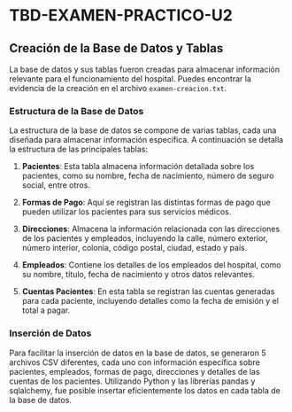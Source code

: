 # TBD-EXAMEN-PRACTICO-U2

## Creación de la Base de Datos y Tablas

La base de datos y sus tablas fueron creadas para almacenar información relevante para el funcionamiento del hospital. Puedes encontrar la evidencia de la creación en el archivo `examen-creacion.txt`.

### Estructura de la Base de Datos

La estructura de la base de datos se compone de varias tablas, cada una diseñada para almacenar información específica. A continuación se detalla la estructura de las principales tablas:

1. **Pacientes**: Esta tabla almacena información detallada sobre los pacientes, como su nombre, fecha de nacimiento, número de seguro social, entre otros.

2. **Formas de Pago**: Aquí se registran las distintas formas de pago que pueden utilizar los pacientes para sus servicios médicos.

3. **Direcciones**: Almacena la información relacionada con las direcciones de los pacientes y empleados, incluyendo la calle, número exterior, número interior, colonia, código postal, ciudad, estado y país.

4. **Empleados**: Contiene los detalles de los empleados del hospital, como su nombre, título, fecha de nacimiento y otros datos relevantes.

5. **Cuentas Pacientes**: En esta tabla se registran las cuentas generadas para cada paciente, incluyendo detalles como la fecha de emisión y el total a pagar.

### Inserción de Datos

Para facilitar la inserción de datos en la base de datos, se generaron 5 archivos CSV diferentes, cada uno con información específica sobre pacientes, empleados, formas de pago, direcciones y detalles de las cuentas de los pacientes. Utilizando Python y las librerías pandas y sqlalchemy, fue posible insertar eficientemente los datos en cada tabla de la base de datos.
